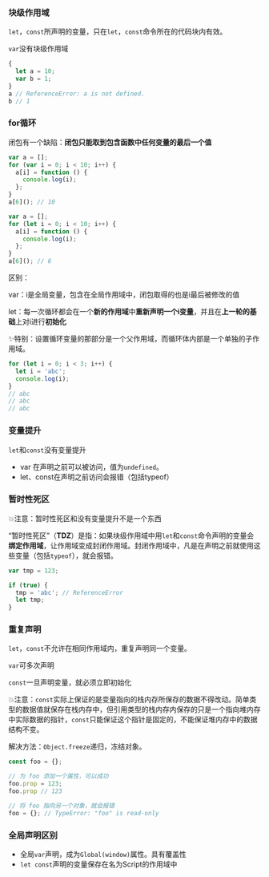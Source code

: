### 块级作用域

`let`，`const`所声明的变量，只在`let`，`const`命令所在的代码块内有效。

`var`没有块级作用域

```javascript
{
  let a = 10;
  var b = 1;
}
a // ReferenceError: a is not defined.
b // 1
```
### for循环

闭包有一个缺陷：**闭包只能取到包含函数中任何变量的最后一个值**

```javascript
var a = [];
for (var i = 0; i < 10; i++) {
  a[i] = function () {
    console.log(i);
  };
}
a[6](); // 10

var a = [];
for (let i = 0; i < 10; i++) {
  a[i] = function () {
    console.log(i);
  };
}
a[6](); // 6
```

区别：

var：i是全局变量，包含在全局作用域中，闭包取得的也是i最后被修改的值

let：每一次循环都会在一个**新的作用域**中**重新声明一个i变量**，并且在**上一轮的基础**上对i进行**初始化**

✨特别：设置循环变量的那部分是一个父作用域，而循环体内部是一个单独的子作用域。

```javascript
for (let i = 0; i < 3; i++) {
  let i = 'abc';
  console.log(i);
}
// abc
// abc
// abc
```
### 变量提升

`let`和`const`没有变量提升

- var 在声明之前可以被访问，值为`undefined`。
- let、const在声明之前访问会报错（包括typeof）
### 暂时性死区

💥注意：暂时性死区和没有变量提升不是一个东西

“暂时性死区”（**TDZ**）是指：如果块级作用域中用`let`和`const`命令声明的变量会**绑定作用域**，让作用域变成封闭作用域。封闭作用域中，凡是在声明之前就使用这些变量（包括`typeof`），就会报错。

```javascript
var tmp = 123;

if (true) {
  tmp = 'abc'; // ReferenceError
  let tmp;
}
```

### 重复声明

`let`，`const`不允许在相同作用域内，重复声明同一个变量。

`var`可多次声明

`const`一旦声明变量，就必须立即初始化

💥注意：`const`实际上保证的是变量指向的栈内存所保存的数据不得改动。简单类型的数据值就保存在栈内存中，但引用类型的栈内存内保存的只是一个指向堆内存中实际数据的指针，`const`只能保证这个指针是固定的，不能保证堆内存中的数据结构不变。

解决方法：`Object.freeze`递归，冻结对象。

```javascript
const foo = {};

// 为 foo 添加一个属性，可以成功
foo.prop = 123;
foo.prop // 123

// 将 foo 指向另一个对象，就会报错
foo = {}; // TypeError: "foo" is read-only
```

### 全局声明区别

- 全局`var`声明，成为`Global(window)`属性。具有覆盖性
- `let const`声明的变量保存在名为Script的作用域中
